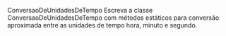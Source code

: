 ConversaoDeUnidadesDeTempo
Escreva a classe ConversaoDeUnidadesDeTempo com métodos
estáticos para conversão aproximada entre as unidades de tempo
hora, minuto e segundo.
